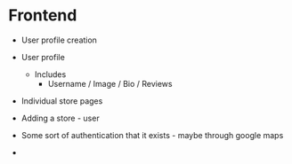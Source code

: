 # Frontend

* User profile creation
* User profile
  * Includes
    * Username / Image / Bio / Reviews

* Individual store pages

* Adding a store - user
* Some sort of authentication that it exists - maybe through google maps
*
